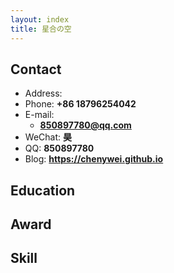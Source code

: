 ```yaml
---
layout: index
title: 星合の空
---
```

## Contact

- Address: 
- Phone: **+86 18796254042**
- E-mail:
  - **850897780@qq.com**
- WeChat: **昊**
- QQ: **850897780**
- Blog: **<https://chenywei.github.io>**

## Education

## Award

## Skill
